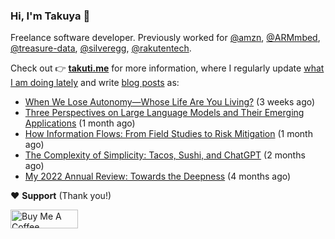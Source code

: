 ### Hi, I'm Takuya 👋

Freelance software developer. Previously worked for [@amzn](https://github.com/amzn), [@ARMmbed](https://github.com/ARMmbed), [@treasure-data](https://github.com/treasure-data), [@silveregg](https://github.com/silveregg), [@rakutentech](https://github.com/rakutentech).

Check out 👉 **[takuti.me](https://takuti.me/)** for more information, where I regularly update [what I am doing lately](https://takuti.me/now/) and write [blog posts](https://takuti.me/note/) as:


- [When We Lose Autonomy—Whose Life Are You Living?](https://takuti.me/note/autonomy-and-life/) (3 weeks ago)
- [Three Perspectives on Large Language Models and Their Emerging Applications](https://takuti.me/note/three-perspectives-on-llms/) (1 month ago)
- [How Information Flows: From Field Studies to Risk Mitigation](https://takuti.me/note/how-information-flows/) (1 month ago)
- [The Complexity of Simplicity: Tacos, Sushi, and ChatGPT](https://takuti.me/note/complexity-of-simplicity/) (2 months ago)
- [My 2022 Annual Review: Towards the Deepness](https://takuti.me/note/annual-review-2022/) (4 months ago)

❤️ **Support** (Thank you!)

<a href="https://www.buymeacoffee.com/takuti" target="_blank"><img src="https://cdn.buymeacoffee.com/buttons/v2/default-yellow.png" alt="Buy Me A Coffee" style="height: 30px !important;width: 108px !important;" ></a>
